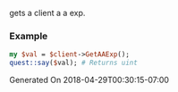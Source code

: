 gets a client a a exp.
### Example

```perl
my $val = $client->GetAAExp();
quest::say($val); # Returns uint
```


Generated On 2018-04-29T00:30:15-07:00